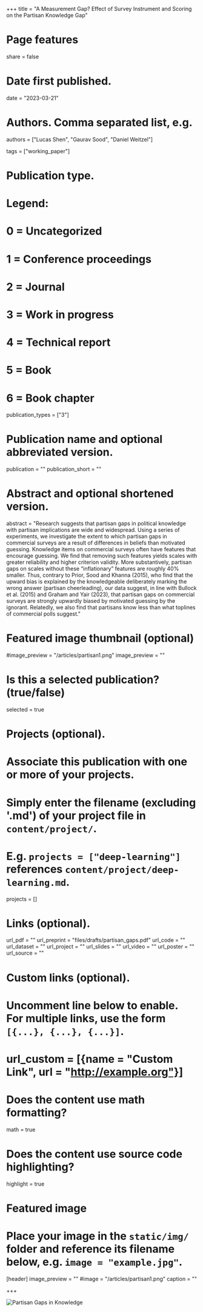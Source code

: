 

+++
title = "A Measurement Gap? Effect of Survey Instrument and Scoring on the Partisan Knowledge Gap"

# Page features
share =  false

# Date first published.
date = "2023-03-21"

# Authors. Comma separated list, e.g.
authors = ["Lucas Shen", "Gaurav Sood", "Daniel Weitzel"]

tags = ["working_paper"]

# Publication type.
# Legend:
# 0 = Uncategorized
# 1 = Conference proceedings
# 2 = Journal
# 3 = Work in progress
# 4 = Technical report
# 5 = Book
# 6 = Book chapter
publication_types = ["3"]

# Publication name and optional abbreviated version.
publication = ""
publication_short = ""

# Abstract and optional shortened version.
abstract = "Research suggests that partisan gaps in political knowledge with partisan implications are wide and widespread. Using a series of experiments, we investigate the extent to which partisan gaps in commercial surveys are a result of differences in beliefs than motivated guessing. Knowledge items on commercial surveys often have features that encourage guessing. We find that removing such features yields scales with greater reliability and higher criterion validity. More substantively, partisan gaps on scales without these “inflationary” features are roughly 40% smaller. Thus, contrary to Prior, Sood and Khanna (2015), who find that the upward bias is explained by the knowledgeable deliberately marking the wrong answer (partisan cheerleading), our data suggest, in line with Bullock et al. (2015) and Graham and Yair (2023), that partisan gaps on commercial surveys are strongly upwardly biased by motivated guessing by the ignorant. Relatedly, we also find that partisans know less than what toplines of commercial polls suggest."

# Featured image thumbnail (optional)
#image_preview = "/articles/partisan1.png"
image_preview = ""

# Is this a selected publication? (true/false)
selected = true

# Projects (optional).
#   Associate this publication with one or more of your projects.
#   Simply enter the filename (excluding '.md') of your project file in `content/project/`.
#   E.g. `projects = ["deep-learning"]` references `content/project/deep-learning.md`.
projects = []

# Links (optional).
url_pdf = ""
url_preprint = "files/drafts/partisan_gaps.pdf"
url_code = ""
url_dataset = ""
url_project = ""
url_slides = ""
url_video = ""
url_poster = ""
url_source = ""

# Custom links (optional).
#   Uncomment line below to enable. For multiple links, use the form `[{...}, {...}, {...}]`.
# url_custom = [{name = "Custom Link", url = "http://example.org"}]

# Does the content use math formatting?
math = true

# Does the content use source code highlighting?
highlight = true

# Featured image
# Place your image in the `static/img/` folder and reference its filename below, e.g. `image = "example.jpg"`.
[header]
image_preview = ""
#image = "/articles/partisan1.png"
caption = ""



+++


![Partisan Gaps in Knowledge](../../img/articles/partisan1.png)
